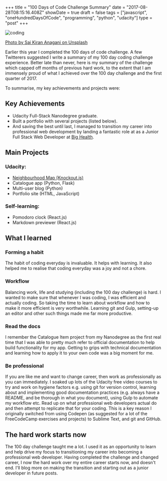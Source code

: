 +++
title = "100 Days of Code Challenge Summary"
date = "2017-08-28T08:15:16.408Z"
showDate = true
draft = false
tags = ["javascript", "oneHundredDaysOfCode", "programming", "python", "udacity"]
type = "post"
+++

![coding](/images/code.jpg)

[Photo by Sai Kiran Anagani on Unsplash](https://unsplash.com/@_imkiran)


Earlier this year I completed the 100 days of code challenge. A few Twitterers suggested I write a summary of my 100 day coding challenge experience. Better late than never, here is my summary of the challenge which capped off months of previous hard work, to the extent that I am immensely proud of what I achieved over the 100 day challenge and the first quarter of 2017.

To summarise, my key achievements and projects were:


## Key Achievements

- Udacity Full-Stack Nanodegree graduate.
- Built a portfolio with several projects (listed below).
- And saving the best until last, I managed to transition my career into professional web development by landing a fantastic role at as a Junior Full Stack Web Developer at [Big Health](https://www.bighealth.com/).


## Main Projects

### Udacity:

- [Neighbourhood Map (Knockout.js)](/post/building-map-project.html)
- Catalogue app (Python, Flask)
- Multi-user blog (Python)
- Portfolio site (HTML, JavaScript)

### Self-learning:

- Pomodoro clock (React.js)
- Markdown previewer (React.js)

## What I learned

### Forming a habit

The habit of coding everyday is invaluable. It helps with learning. It also helped me to realise that coding everyday was a joy and not a chore.

### Workflow
Balancing work, life and studying (including the 100 day challenge) is hard. I wanted to make sure that whenever I was coding, I was efficient and actually coding. So taking the time to learn about workflow and how to make it more efficient is very worthwhile. Learning git and Gulp, setting-up an editor and other such things made me far more productive.


### Read the docs
I remember the Catalogue Item project from my Nanodegree as the first real time that I was able to pretty much refer to official documentation to help build functionality for my app. Getting to grips with technical documentation and learning how to apply it to your own code was a big moment for me.

### Be professional

If you are like me and want to change career, then work as professionally as you can immediately. I soaked up lots of the Udacity free video courses to try and work on hygiene factors e.g. using git for version control, learning about and implementing good documentation practices (e.g. always have a README, and be thorough in what you document), using Gulp to automate my workflow etc. Read up on what professional web developers actual do and then attempt to replicate that for your coding. This is a key reason I originally switched from using Codepen (as suggested for a lot of the FreeCodeCamp exercises and projects) to Sublime Text, and git and GitHub.


## The hard work starts now

The 100 day challenge taught me a lot. I used it as an opportunity to learn and help drive my focus to transitioning my career into becoming a professional web developer. Having completed the challenge and changed career, I now the hard work over my entire career starts now, and doesn't end. I'll blog more on making the transition and starting out as a junior developer in future posts.
